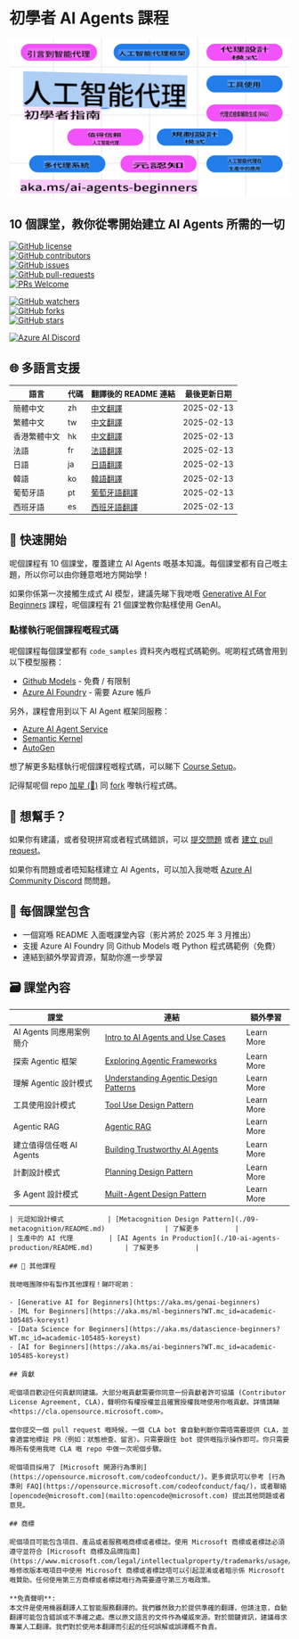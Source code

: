 # 初學者 AI Agents 課程

![Generative AI For Beginners](../../translated_images/repo-thumbnail.fdd5f487bb7274d4a08459d76907ec4914de268c99637e9af082b1d3eb0730e2.hk.png?WT.mc_id=academic-105485-koreyst)

## 10 個課堂，教你從零開始建立 AI Agents 所需的一切

[![GitHub license](https://img.shields.io/github/license/microsoft/ai-agents-for-beginners.svg)](https://github.com/microsoft/ai-agents-for-beginners/blob/master/LICENSE?WT.mc_id=academic-105485-koreyst)  
[![GitHub contributors](https://img.shields.io/github/contributors/microsoft/ai-agents-for-beginners.svg)](https://GitHub.com/microsoft/ai-agents-for-beginners/graphs/contributors/?WT.mc_id=academic-105485-koreyst)  
[![GitHub issues](https://img.shields.io/github/issues/microsoft/ai-agents-for-beginners.svg)](https://GitHub.com/microsoft/ai-agents-for-beginners/issues/?WT.mc_id=academic-105485-koreyst)  
[![GitHub pull-requests](https://img.shields.io/github/issues-pr/microsoft/ai-agents-for-beginners.svg)](https://GitHub.com/microsoft/ai-agents-for-beginners/pulls/?WT.mc_id=academic-105485-koreyst)  
[![PRs Welcome](https://img.shields.io/badge/PRs-welcome-brightgreen.svg?style=flat-square)](http://makeapullrequest.com?WT.mc_id=academic-105485-koreyst)  

[![GitHub watchers](https://img.shields.io/github/watchers/microsoft/ai-agents-for-beginners.svg?style=social&label=Watch)](https://GitHub.com/microsoft/ai-agents-for-beginners/watchers/?WT.mc_id=academic-105485-koreyst)  
[![GitHub forks](https://img.shields.io/github/forks/microsoft/ai-agents-for-beginners.svg?style=social&label=Fork)](https://GitHub.com/microsoft/ai-agents-for-beginners/network/?WT.mc_id=academic-105485-koreyst)  
[![GitHub stars](https://img.shields.io/github/stars/microsoft/ai-agents-for-beginners.svg?style=social&label=Star)](https://GitHub.com/microsoft/ai-agents-for-beginners/stargazers/?WT.mc_id=academic-105485-koreyst)  

[![Azure AI Discord](https://dcbadge.limes.pink/api/server/kzRShWzttr)](https://discord.gg/kzRShWzttr)

## 🌐 多語言支援

| 語言                 | 代碼 | 翻譯後的 README 連結                                   | 最後更新日期 |
|----------------------|------|---------------------------------------------------------|--------------|
| 簡體中文            | zh   | [中文翻譯](../zh/README.md)                | 2025-02-13   |
| 繁體中文            | tw   | [中文翻譯](../tw/README.md)                | 2025-02-13   |
| 香港繁體中文        | hk   | [中文翻譯](../hk/README.md)                | 2025-02-13   |
| 法語                | fr   | [法語翻譯](../fr/README.md)                | 2025-02-13   |
| 日語                | ja   | [日語翻譯](../ja/README.md)                | 2025-02-13   |
| 韓語                | ko   | [韓語翻譯](../ko/README.md)                | 2025-02-13   |
| 葡萄牙語            | pt   | [葡萄牙語翻譯](../pt/README.md)            | 2025-02-13   |
| 西班牙語            | es   | [西班牙語翻譯](../es/README.md)            | 2025-02-13   |

## 🌱 快速開始

呢個課程有 10 個課堂，覆蓋建立 AI Agents 嘅基本知識。每個課堂都有自己嘅主題，所以你可以由你鍾意嘅地方開始學！

如果你係第一次接觸生成式 AI 模型，建議先睇下我哋嘅 [Generative AI For Beginners](https://aka.ms/genai-beginners) 課程，呢個課程有 21 個課堂教你點樣使用 GenAI。

### 點樣執行呢個課程嘅程式碼

呢個課程每個課堂都有 `code_samples` 資料夾內嘅程式碼範例。呢啲程式碼會用到以下模型服務：

- [Github Models](https://aka.ms/ai-agents-beginners/github-models) - 免費 / 有限制
- [Azure AI Foundry](https://aka.ms/ai-agents-beginners/ai-foundry) - 需要 Azure 帳戶

另外，課程會用到以下 AI Agent 框架同服務：

- [Azure AI Agent Service](https://aka.ms/ai-agents-beginners/ai-agent-service)  
- [Semantic Kernel](https://aka.ms/ai-agents-beginners/semantic-kernel)  
- [AutoGen](https://aka.ms/ai-agents/autogen)  

想了解更多點樣執行呢個課程嘅程式碼，可以睇下 [Course Setup](./00-course-setup/README.md)。

記得幫呢個 repo [加星 (🌟)](https://docs.github.com/en/get-started/exploring-projects-on-github/saving-repositories-with-stars?WT.mc_id=academic-105485-koreyst) 同 [fork](https://github.com/microsoft/ai-agents-for-beginners/fork) 嚟執行程式碼。

## 🙏 想幫手？

如果你有建議，或者發現拼寫或者程式碼錯誤，可以 [提交問題](https://github.com/microsoft/ai-agents-for-beginners/issues?WT.mc_id=academic-105485-koreyst) 或者 [建立 pull request](https://github.com/microsoft/ai-agents-for-beginners/pulls?WT.mc_id=academic-105485-koreyst)。

如果你有問題或者唔知點樣建立 AI Agents，可以加入我哋嘅 [Azure AI Community Discord](https://discord.gg/kzRShWzttr) 問問題。

## 📂 每個課堂包含

- 一個寫喺 README 入面嘅課堂內容（影片將於 2025 年 3 月推出）
- 支援 Azure AI Foundry 同 Github Models 嘅 Python 程式碼範例（免費）
- 連結到額外學習資源，幫助你進一步學習

## 🗃️ 課堂內容

| **課堂**                              | **連結**                                   | **額外學習**       |
|----------------------------------------|--------------------------------------------|--------------------|
| AI Agents 同應用案例簡介               | [Intro to AI Agents and Use Cases](./01-intro-to-ai-agents/README.md)          | Learn More         |
| 探索 Agentic 框架                     | [Exploring Agentic Frameworks](./02-explore-agentic-frameworks/README.md)  | Learn More         |
| 理解 Agentic 設計模式                 | [Understanding Agentic Design Patterns](./03-agentic-design-patterns/README.md)  | Learn More         |
| 工具使用設計模式                     | [Tool Use Design Pattern](./04-tool-use/README.md)                    | Learn More         |
| Agentic RAG                          | [Agentic RAG](./05-agentic-rag/README.md)                 | Learn More         |
| 建立值得信任嘅 AI Agents               | [Building Trustworthy AI Agents](./06-building-trustworthy-agents/README.md) | Learn More         |
| 計劃設計模式                         | [Planning Design Pattern](./07-planning-design/README.md)             | Learn More         |
| 多 Agent 設計模式                    | [Muilt-Agent Design Pattern](./08-multi-agent/README.md)                 | Learn More         |
```
| 元認知設計模式           | [Metacognition Design Pattern](./09-metacognition/README.md)               | 了解更多         |
| 生產中的 AI 代理         | [AI Agents in Production](./10-ai-agents-production/README.md)        | 了解更多         |

## 🎒 其他課程

我哋嘅團隊仲有製作其他課程！睇吓呢啲：

- [Generative AI for Beginners](https://aka.ms/genai-beginners)
- [ML for Beginners](https://aka.ms/ml-beginners?WT.mc_id=academic-105485-koreyst)
- [Data Science for Beginners](https://aka.ms/datascience-beginners?WT.mc_id=academic-105485-koreyst)
- [AI for Beginners](https://aka.ms/ai-beginners?WT.mc_id=academic-105485-koreyst)

## 貢獻

呢個項目歡迎任何貢獻同建議。大部分嘅貢獻需要你同意一份貢獻者許可協議 (Contributor License Agreement, CLA)，聲明你有權授權並且確實授權我哋使用你嘅貢獻。詳情請睇 <https://cla.opensource.microsoft.com>。

當你提交一個 pull request 嘅時候，一個 CLA bot 會自動判斷你需唔需要提供 CLA，並會適當地標註 PR（例如：狀態檢查、留言）。只需要跟住 bot 提供嘅指示操作即可。你只需要喺所有使用我哋 CLA 嘅 repo 中做一次呢個步驟。

呢個項目採用了 [Microsoft 開源行為準則](https://opensource.microsoft.com/codeofconduct/)。更多資訊可以參考 [行為準則 FAQ](https://opensource.microsoft.com/codeofconduct/faq/)，或者聯絡 [opencode@microsoft.com](mailto:opencode@microsoft.com) 提出其他問題或者意見。

## 商標

呢個項目可能包含項目、產品或者服務嘅商標或者標誌。使用 Microsoft 商標或者標誌必須遵守並符合 [Microsoft 商標及品牌指南](https://www.microsoft.com/legal/intellectualproperty/trademarks/usage/general)。喺修改版本嘅項目中使用 Microsoft 商標或者標誌唔可以引起混淆或者暗示係 Microsoft 嘅贊助。任何使用第三方商標或者標誌嘅行為需要遵守第三方嘅政策。

**免責聲明**:  
本文件是使用機器翻譯人工智能服務翻譯的。我們雖然致力於提供準確的翻譯，但請注意，自動翻譯可能包含錯誤或不準確之處。應以原文語言的文件作為權威來源。對於關鍵資訊，建議尋求專業人工翻譯。我們對於使用本翻譯而引起的任何誤解或誤譯概不負責。